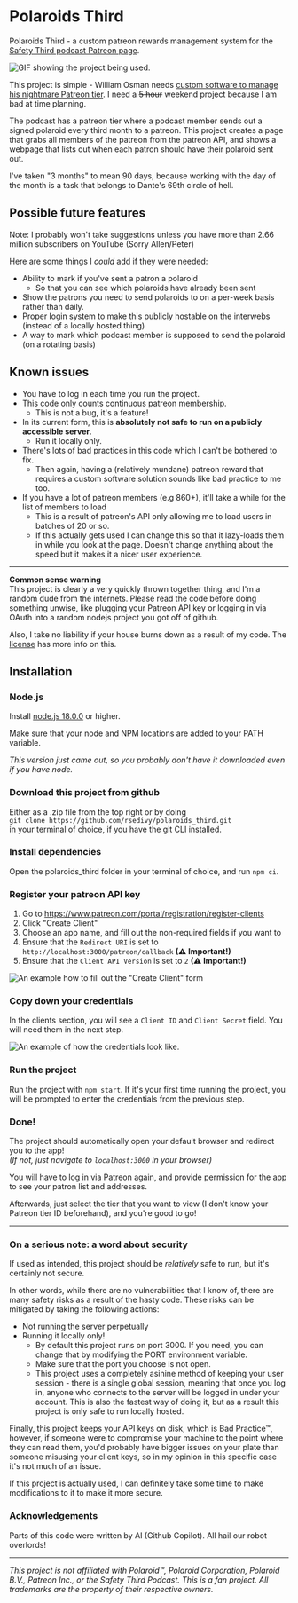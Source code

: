 # Polaroids Third
Polaroids Third - a custom patreon rewards management system for the [Safety Third podcast Patreon page](https://www.patreon.com/safetythird).

![GIF showing the project being used.](https://raw.githubusercontent.com/rsedivy/polaroids_third/main/public/images/usage.gif "Usage gif") 

This project is simple - William Osman needs [custom software to manage his nightmare Patreon tier](https://youtu.be/6SOiZSGtdGI?t=274). I need a ~~5 hour~~ weekend project because I am bad at time planning.

The podcast has a patreon tier where a podcast member sends out a signed polaroid every third month to a patreon. This project creates a page that grabs all members of the patreon from the patreon API, and shows a webpage that lists out when each patron should have their polaroid sent out.

I've taken "3 months" to mean 90 days, because working with the day of the month is a task that belongs to Dante's 69th circle of hell.

## Possible future features

Note: I probably won't take suggestions unless you have more than 2.66 million subscribers on YouTube (Sorry Allen/Peter)

Here are some things I *could* add if they were needed:
* Ability to mark if you've sent a patron a polaroid
  * So that you can see which polaroids have already been sent
* Show the patrons you need to send polaroids to on a per-week basis rather than daily.
* Proper login system to make this publicly hostable on the interwebs (instead of a locally hosted thing)
* A way to mark which podcast member is supposed to send the polaroid (on a rotating basis)

## Known issues
* You have to log in each time you run the project.
* This code only counts continuous patreon membership.
  * This is not a bug, it's a feature!
* In its current form, this is **absolutely not safe to run on a publicly accessible server**.
  * Run it locally only.
* There's lots of bad practices in this code which I can't be bothered to fix.
  * Then again, having a (relatively mundane) patreon reward that requires a custom software solution sounds like bad practice to me too.
* If you have a lot of patreon members (e.g 860+), it'll take a while for the list of members to load
  * This is a result of patreon's API only allowing me to load users in batches of 20 or so.
  * If this actually gets used I can change this so that it lazy-loads them in while you look at the page. Doesn't change anything about the speed but it makes it a nicer user experience.

----

**Common sense warning**  
This project is clearly a very quickly thrown together thing, and I'm a random dude from the internets. Please read the code before doing something unwise, like plugging your Patreon API key or logging in via OAuth into a random nodejs project you got off of github.

Also, I take no liability if your house burns down as a result of my code. The [license](https://github.com/rsedivy/polaroids_third/blob/main/LICENSE) has more info on this.

## Installation

### Node.js

Install [node.js 18.0.0](https://nodejs.org/en/download/current/) or higher.  

Make sure that your node and NPM locations are added to your PATH variable.

*This version just came out, so you probably don't have it downloaded even if you have node.*

### Download this project from github

Either as a .zip file from the top right or by doing  
`git clone https://github.com/rsedivy/polaroids_third.git`  
in your terminal of choice, if you have the git CLI installed.

### Install dependencies

Open the polaroids_third folder in your terminal of choice, and run `npm ci`.

### Register your patreon API key

1) Go to https://www.patreon.com/portal/registration/register-clients
2) Click "Create Client"
3) Choose an app name, and fill out the non-required fields if you want to
4) Ensure that the `Redirect URI` is set to `http://localhost:3000/patreon/callback` **(⚠ Important!)**
5) Ensure that the `Client API Version` is set to `2` **(⚠ Important!)**

![An example how to fill out the "Create Client" form](https://raw.githubusercontent.com/rsedivy/polaroids_third/main/public/images/patreon_config.PNG "Patreon API key form")

### Copy down your credentials

In the clients section, you will see a `Client ID` and `Client Secret` field. You will need them in the next step.

 ![An example of how the credentials look like.](https://raw.githubusercontent.com/rsedivy/polaroids_third/main/public/images/apikeys_obscured.PNG "API key example")

### Run the project

Run the project with `npm start`.
If it's your first time running the project, you will be prompted to enter the credentials from the previous step.

### Done!

The project should automatically open your default browser and redirect you to the app!  
*(If not, just navigate to *`localhost:3000`* in your browser)*  

You will have to log in via Patreon again, and provide permission for the app to see your patron list and addresses.

Afterwards, just select the tier that you want to view (I don't know your Patreon tier ID beforehand), and you're good to go!

----

### On a serious note: a word about security

If used as intended, this project should be *relatively* safe to run, but it's certainly not secure.

In other words, while there are no vulnerabilities that I know of, there are many safety risks as a result of the hasty code. These risks can be mitigated by taking the following actions:

* Not running the server perpetually
* Running it locally only!
  * By default this project runs on port 3000. If you need, you can change that by modifying the PORT environment variable.
  * Make sure that the port you choose is not open.
  * This project uses a completely asinine method of keeping your user session - there is a single global session, meaning that once you log in, anyone who connects to the server will be logged in under your account. This is also the fastest way of doing it, but as a result this project is only safe to run locally hosted.

Finally, this project keeps your API keys on disk, which is Bad Practice™, however, if someone were to compromise your machine to the point where they can read them, you'd probably have bigger issues on your plate than someone misusing your client keys, so in my opinion in this specific case it's not much of an issue.

If this project is actually used, I can definitely take some time to make modifications to it to make it more secure.

### Acknowledgements
Parts of this code were written by AI (Github Copilot). All hail our robot overlords!

---

*This project is not affiliated with Polaroid™, Polaroid Corporation, Polaroid B.V., Patreon Inc., or the Safety Third Podcast. This is a fan project. All trademarks are the property of their respective owners.*
